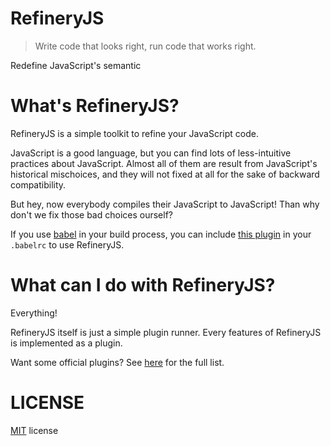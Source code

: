 RefineryJS
===========

> Write code that looks right, run code that works right.

Redefine JavaScript's semantic

# What's RefineryJS?

RefineryJS is a simple toolkit to refine your JavaScript code.

JavaScript is a good language, but you can find lots of less-intuitive practices about JavaScript. Almost all of them are result from JavaScript's historical mischoices, and they will not fixed at all for the sake of backward compatibility.

But hey, now everybody compiles their JavaScript to JavaScript! Than why don't we fix those bad choices ourself?

If you use [babel](https://github.com/babel/babel) in your build process, you can include [this plugin](https://github.com/RefineryJS/babel-plugin-refineryjs) in your `.babelrc` to use RefineryJS.

# What can I do with RefineryJS?

Everything!

RefineryJS itself is just a simple plugin runner. Every features of RefineryJS is implemented as a plugin.

Want some official plugins? See [here](https://github.com/RefineryJS/refine-default) for the full list.

# LICENSE

[MIT](https://github.com/RefineryJS/RefineryJS/blob/master/LICENSE) license
